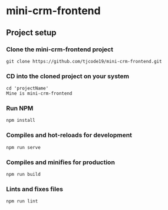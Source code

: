 # mini-crm-frontend

## Project setup


### Clone the mini-crm-frontend project
```
git clone https://github.com/tjcode19/mini-crm-frontend.git
```

### CD into the cloned project on your system

```
cd 'projectName'
Mine is mini-crm-frontend
```

### Run NPM 
```
npm install
```

### Compiles and hot-reloads for development
```
npm run serve
```

### Compiles and minifies for production
```
npm run build
```

### Lints and fixes files
```
npm run lint
```
